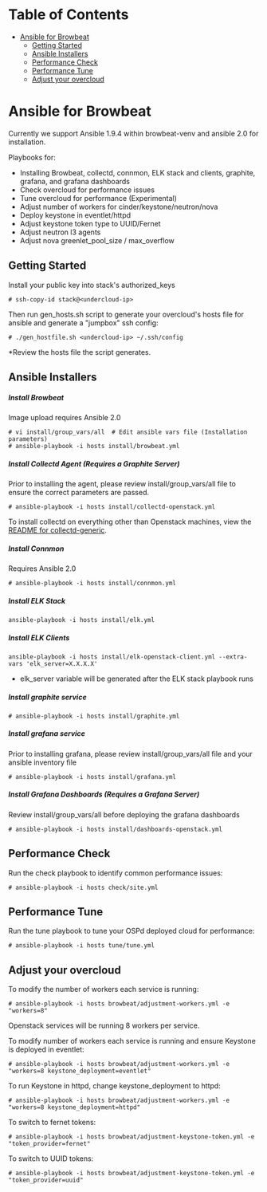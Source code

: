 Table of Contents
=================

- [Ansible for Browbeat](#ansible-for-browbeat)
    - [Getting Started](#getting-started)
    - [Ansible Installers](#ansible-installers)
    - [Performance Check](#performance-check)
    - [Performance Tune](#performance-tune)
    - [Adjust your overcloud](#adjust-your-overcloud)

# Ansible for Browbeat

Currently we support Ansible 1.9.4 within browbeat-venv and ansible 2.0 for installation.

Playbooks for:
* Installing Browbeat, collectd, connmon, ELK stack and clients, graphite, grafana, and grafana dashboards
* Check overcloud for performance issues
* Tune overcloud for performance (Experimental)
* Adjust number of workers for cinder/keystone/neutron/nova
* Deploy keystone in eventlet/httpd
* Adjust keystone token type to UUID/Fernet
* Adjust neutron l3 agents
* Adjust nova greenlet_pool_size / max_overflow


## Getting Started

Install your public key into stack's authorized_keys
```
# ssh-copy-id stack@<undercloud-ip>
```

Then run gen_hosts.sh script to generate your overcloud's hosts file for ansible and generate a "jumpbox" ssh config:
```
# ./gen_hostfile.sh <undercloud-ip> ~/.ssh/config
```
*Review the hosts file the script generates.


## Ansible Installers

##### Install Browbeat
Image upload requires Ansible 2.0
```
# vi install/group_vars/all  # Edit ansible vars file (Installation parameters)
# ansible-playbook -i hosts install/browbeat.yml
```

##### Install Collectd Agent (Requires a Graphite Server)
Prior to installing the agent, please review install/group_vars/all file to ensure the correct parameters are passed.
```
# ansible-playbook -i hosts install/collectd-openstack.yml
```
To install collectd on everything other than Openstack machines, view the [README for collectd-generic](README.collectd-generic.md).

##### Install Connmon
Requires Ansible 2.0
```
# ansible-playbook -i hosts install/connmon.yml
```
##### Install ELK Stack
```
ansible-playbook -i hosts install/elk.yml
```
##### Install ELK Clients
```
ansible-playbook -i hosts install/elk-openstack-client.yml --extra-vars 'elk_server=X.X.X.X'
```
  - elk_server variable will be generated after the ELK stack playbook runs
##### Install graphite service
```
# ansible-playbook -i hosts install/graphite.yml
```

##### Install grafana service
Prior to installing grafana, please review install/group_vars/all file and your ansible inventory file
```
# ansible-playbook -i hosts install/grafana.yml
```

##### Install Grafana Dashboards (Requires a Grafana Server)
Review install/group_vars/all before deploying the grafana dashboards
```
# ansible-playbook -i hosts install/dashboards-openstack.yml
```

## Performance Check

Run the check playbook to identify common performance issues:
```
# ansible-playbook -i hosts check/site.yml
```

## Performance Tune

Run the tune playbook to tune your OSPd deployed cloud for performance:
```
# ansible-playbook -i hosts tune/tune.yml
```

## Adjust your overcloud

To modify the number of workers each service is running:
```
# ansible-playbook -i hosts browbeat/adjustment-workers.yml -e "workers=8"
```
Openstack services will be running 8 workers per service.

To modify number of workers each service is running and ensure Keystone is deployed in eventlet:
```
# ansible-playbook -i hosts browbeat/adjustment-workers.yml -e "workers=8 keystone_deployment=eventlet"
```

To run Keystone in httpd, change keystone_deployment to httpd:
```
# ansible-playbook -i hosts browbeat/adjustment-workers.yml -e "workers=8 keystone_deployment=httpd"
```

To switch to fernet tokens:
```
# ansible-playbook -i hosts browbeat/adjustment-keystone-token.yml -e "token_provider=fernet"
```

To switch to UUID tokens:
```
# ansible-playbook -i hosts browbeat/adjustment-keystone-token.yml -e "token_provider=uuid"
```
